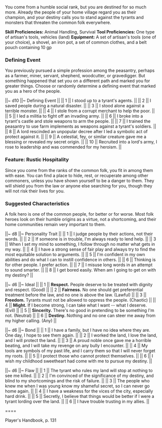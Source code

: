 You come from a humble social rank, but you are destined for so much more. Already the people of your home village regard you as their champion, and your destiny calls you to stand against the tyrants and monsters that threaten the common folk everywhere.

**Skill Proficiencies:** Animal Handling, Survival
**Tool Proficiencies:** One type of artisan's tools, vehicles (land)
**Equipment:** A set of artisan's tools (one of your choice), a shovel, an iron pot, a set of common clothes, and a belt pouch containing 10 gp

### Defining Event

You previously pursued a simple profession among the peasantry, perhaps as a farmer, miner, servant, shepherd, woodcutter, or gravedigger. But something happened that set you on a different path and marked you for greater things. Choose or randomly determine a defining event that marked you as a hero of the people.

||~ d10 ||~ Defining Event ||
|| 1 || I stood up to a tyrant's agents. ||
|| 2 || I saved people during a natural disaster. ||
|| 3 || I stood alone against a terrible monster. ||
|| 4 || I stole from a corrupt merchant to help the poor. ||
|| 5 || I led a militia to fight off an invading army. ||
|| 6 || I broke into a tyrant's castle and stole weapons to arm the people. ||
|| 7 || I trained the peasantry to use farm implements as weapons against a tyrant's soldiers. ||
|| 8 || A lord rescinded an unpopular decree after I led a symbolic act of protect against it. ||
|| 9 || A celestial, fey, or similar creature gave me a blessing or revealed my secret origin. ||
|| 10 || Recruited into a lord's army, I rose to leadership and was commended for my heroism. ||

### Feature: Rustic Hospitality

Since you come from the ranks of the common folk, you fit in among them with ease. You can find a place to hide, rest, or recuperate among other commoners, unless you have shown yourself to be a danger to them. They will shield you from the law or anyone else searching for you, though they will not risk their lives for you.

### Suggested Characteristics

A folk hero is one of the common people, for better or for worse. Most folk heroes look on their humble origins as a virtue, not a shortcoming, and their home communities remain very important to them.

||~ d8 ||~ Personality Trait ||
|| 1 || I judge people by their actions, not their words. ||
|| 2 || If someone is in trouble, I'm always ready to lend help. ||
|| 3 || When I set my mind to something, I follow through no matter what gets in my way. ||
|| 4 || I have a strong sense of fair play and always try to find the most equitable solution to arguments. ||
|| 5 || I'm confident in my own abilities and do what I can to instill confidence in others. ||
|| 6 || Thinking is for other people. I prefer action. ||
|| 7 || I misuse long words in an attempt to sound smarter. ||
|| 8 || I get bored easily. When am I going to get on with my destiny? ||

||~ d6 ||~ Ideal ||
|| 1 || **Respect.** People deserve to be treated with dignity and respect. (Good) ||
|| 2 || **Fairness.** No one should get preferential treatment before the law, and no one is above the law. (Lawful) ||
|| 3 || **Freedom.** Tyrants must not be allowed to oppress the people. (Chaotic) ||
|| 4 || **Might.** If I become strong, I can take what I want --  what I deserve. (Evil) ||
|| 5 || **Sincerity.** There's no good in pretending to be something I'm not. (Neutral) ||
|| 6 || **Destiny.** Nothing and no one can steer me away from my higher calling. (Any) ||

||~ d6 ||~ Bond ||
|| 1 || I have a family, but I have no idea where they are. One day, I hope to see them again. ||
|| 2 || I worked the land, I love the land, and I will protect the land. ||
|| 3 || A proud noble once gave me a horrible beating, and I will take my revenge on any bully I encounter. ||
|| 4 || My tools are symbols of my past life, and I carry them so that I will never forget my roots. ||
|| 5 || I protect those who cannot protect themselves. ||
|| 6 || I wish my childhood sweetheart had come with me to pursue my destiny. ||

||~ d6 ||~ Flaw ||
|| 1 || The tyrant who rules my land will stop at nothing to see me killed. ||
|| 2 || I'm convinced of the significance of my destiny, and blind to my shortcomings and the risk of failure. ||
|| 3 || The people who knew me when I was young know my shameful secret, so I can never go home again. ||
|| 4 || I have a weakness for the vices of the city, especially hard drink. ||
|| 5 || Secretly, I believe that things would be better if I were a tyrant lording over the land. ||
|| 6 || I have trouble trusting in my allies. ||

====

Player's Handbook, p. 131